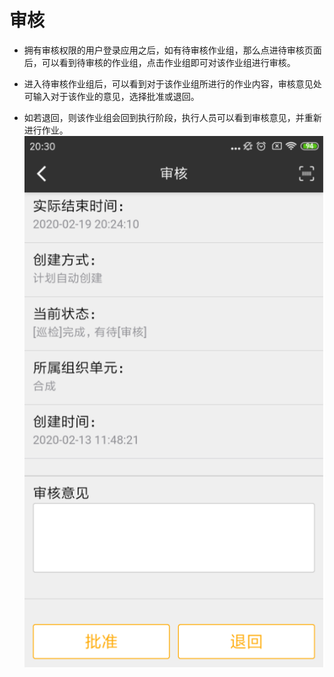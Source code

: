 # 审核

* 拥有审核权限的用户登录应用之后，如有待审核作业组，那么点进待审核页面后，可以看到待审核的作业组，点击作业组即可对该作业组进行审核。

* 进入待审核作业组后，可以看到对于该作业组所进行的作业内容，审核意见处可输入对于该作业的意见，选择批准或退回。

* 如若退回，则该作业组会回到执行阶段，执行人员可以看到审核意见，并重新进行作业。
  ![zhongduan](./images/zhongduan6.png)